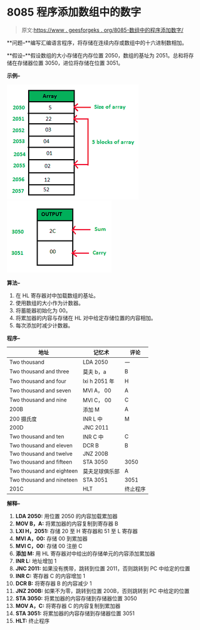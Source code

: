 # 8085 程序添加数组中的数字

> 原文:[https://www . geesforgeks . org/8085-数组中的程序添加数字/](https://www.geeksforgeeks.org/8085-program-to-add-numbers-in-an-array/)

**问题–**编写汇编语言程序，将存储在连续内存或数组中的十六进制数相加。

**假设–**假设数组的大小存储在内存位置 2050，数组的基址为 2051。总和将存储在存储器位置 3050，进位将存储在位置 3051。

**示例–**

![](img/55527ff3a3f6bd6baa6e1d8962943dea.png)
![](img/8ff46d1e95f1a1f475e40df01db0eaa3.png)

**算法–**

1.  在 HL 寄存器对中加载数组的基址。
2.  使用数组的大小作为计数器。
3.  将蓄能器初始化为 00。
4.  将累加器的内容与存储在 HL 对中给定存储位置的内容相加。
5.  每次添加时减少计数器。

**程序–**

| 地址 | 记忆术 | 评论 |
| --- | --- | --- |
| Two thousand | LDA 2050 | 一 |
| Two thousand and three | 莫夫 b，a | B |
| Two thousand and four | lxi h 2051 年 | H |
| Two thousand and seven | MVI A， 00 | A |
| Two thousand and nine | MVI C， 00 | C |
| 200B | 添加 M | A |
| 200 摄氏度 | INR L 中 | M |
| 200D | JNC 2011 |  |
| Two thousand and ten | INR C 中 | C |
| Two thousand and eleven | DCR B | B |
| Two thousand and twelve | JNZ 200B |  |
| Two thousand and fifteen | STA 3050 | 3050 |
| Two thousand and eighteen | 莫夫足球俱乐部 | A |
| Two thousand and nineteen | STA 3051 | 3051 |
| 201C | HLT | 终止程序 |

**解释–**

1.  **LDA 2050:** 用位置 2050 的内容加载累加器
2.  **MOV B，A:** 将累加器的内容复制到寄存器 B
3.  **LXI H，2051:** 存储 20 至 H 寄存器和 51 至 L 寄存器
4.  **MVI A，00:** 存储 00 到累加器
5.  **MVI C，00:** 存储 00 注册 C
6.  **添加 M:** 用 HL 寄存器对中给出的存储单元的内容添加累加器
7.  **INR L:** 地址增加 1
8.  **JNC 2011:** 如果没有携带，跳转到位置 2011，否则跳转到 PC 中给定的位置
9.  **INR C:** 寄存器 C 的内容增加 1
10.  **DCR B:** 将寄存器 B 的内容减少 1
11.  **JNZ 200B:** 如果不为零，跳转到位置 200B，否则跳转到 PC 中给定的位置
12.  **STA 3050:** 将累加器的内容存储到存储器位置 3050
13.  **MOV A，C:** 将寄存器 C 的内容复制到累加器
14.  **STA 3051:** 将累加器的内容存储到存储器位置 3051
15.  **HLT:** 终止程序